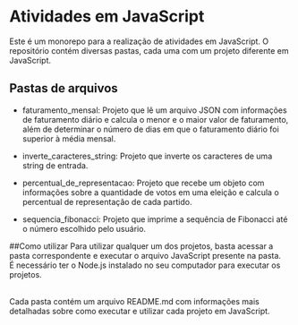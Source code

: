 # Atividades em JavaScript
Este é um monorepo para a realização de atividades em JavaScript. O repositório contém diversas pastas, cada uma com um projeto diferente em JavaScript.

## Pastas de arquivos
* faturamento_mensal: Projeto que lê um arquivo JSON com informações de faturamento diário e calcula o menor e o maior valor de faturamento, além de determinar o número de dias em que o faturamento diário foi superior à média mensal.

* inverte_caracteres_string: Projeto que inverte os caracteres de uma string de entrada.

* percentual_de_representacao: Projeto que recebe um objeto com informações sobre a quantidade de votos em uma eleição e calcula o percentual de representação de cada partido.

* sequencia_fibonacci: Projeto que imprime a sequência de Fibonacci até o número escolhido pelo usuário.

##Como utilizar
Para utilizar qualquer um dos projetos, basta acessar a pasta correspondente e executar o arquivo JavaScript presente na pasta.<br/>
É necessário ter o Node.js instalado no seu computador para executar os projetos.<br/><br/>

Cada pasta contém um arquivo README.md com informações mais detalhadas sobre como executar e utilizar cada projeto em JavaScript.
